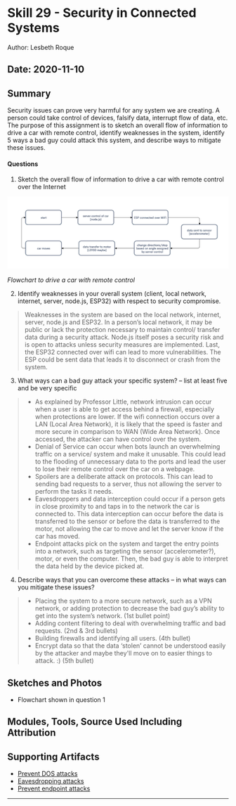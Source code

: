 #  Skill 29 - Security in Connected Systems

Author: Lesbeth Roque

Date: 2020-11-10
-----

## Summary
Security issues can prove very harmful for any system we are creating. A person could take control of devices, falsify data, interrupt flow of data, etc.  The purpose of this assignment is to sketch an overall flow of information to drive a car with remote control, identify weaknesses in the system, identify 5 ways a bad guy could attack this system, and describe ways to mitigate these issues.

#### Questions
1. Sketch the overall flow of information to drive a car with remote control over the Internet
  <p align="left">
<img src="https://github.com/lsroque/EC444-Repository/blob/master/skills/5.%20Cyberphysical%20and%20Safety-Critical%20Systems/29%20-%20Security%20Issues/images/29_Flowchart.jpg" alt="Flowchart">
</p>
<p>
    <em>Flowchart to drive a car with remote control</em>
</p>

2. Identify weaknesses in your overall system (client, local network, internet, server, node.js, ESP32) with respect to security compromise. 
>
> Weaknesses in the system are based on the local network, internet, server, node.js and ESP32. In a person’s local network, it may be public or lack the protection necessary to maintain control/ transfer data during a security attack. Node.js itself poses a security risk and is open to attacks unless security measures are implemented. Last, the ESP32 connected over wifi can lead to more vulnerabilities. The ESP could be sent data that leads it to disconnect or crash from the system.
>
3. What ways can a bad guy attack your specific system? – list at least five and be very specific
> 
> - As explained by Professor Little, network intrusion can occur when a user is able to get access behind a firewall, especially when protections are lower. If the wifi connection occurs over a LAN (Local Area Network), it is likely that the speed is faster and more secure in comparison to WAN (Wide Area Network). Once accessed, the attacker can have control over the system.
> - Denial of Service can occur when bots launch an overwhelming traffic on a service/ system and make it unusable. This could lead to the flooding of unnecessary data to the ports and lead the user to lose their remote control over the car on a webpage. 
> - Spoilers are a deliberate attack on protocols. This can lead to sending bad requests to a server, thus not allowing the server to perform the tasks it needs.
> - Eavesdroppers and data interception could occur if a person gets in close proximity to and taps in to the network the car is connected to. This data interception can occur before the data is transferred to the sensor or before the data is transferred to the motor, not allowing the car to move and let the server know if the car has moved.
> - Endpoint attacks pick on the system and target the entry points into a network, such as targeting the sensor (accelerometer?), motor, or even the computer. Then, the bad guy is able to interpret the data held by the device picked at.
> 
4. Describe ways that you can overcome these attacks – in what ways can you mitigate these issues?
> - Placing the system to a more secure network, such as a VPN network, or adding protection to decrease the bad guy’s ability to get into the system’s network. (1st bullet point)
> - Adding content filtering to deal with overwhelming traffic and bad requests. (2nd & 3rd bullets) 
> - Building firewalls and identifying all users. (4th bullet)
> - Encrypt data so that the data ‘stolen’ cannot be understood easily by the attacker and maybe they'll move on to easier things to attack. :) (5th bullet)

## Sketches and Photos
- Flowchart shown in question 1

## Modules, Tools, Source Used Including Attribution

## Supporting Artifacts
- [Prevent DOS attacks](https://phoenixnap.com/blog/prevent-ddos-attacks)
- [Eavesdropping attacks](https://www.investopedia.com/terms/e/eavesdropping-attack.asp)
- [Prevent endpoint attacks](https://www.jolera.com/4-things-you-can-do-to-protect-your-organization-from-endpoint-attacks/)



-----
